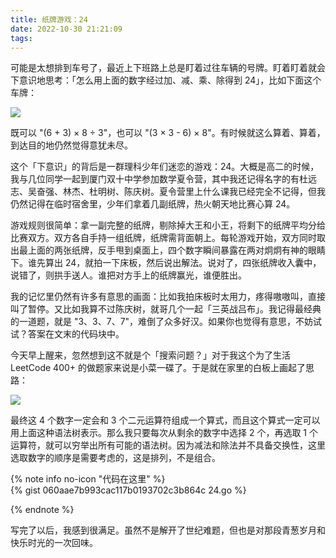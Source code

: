 ```yaml
---
title: 纸牌游戏：24
date: 2022-10-30 21:21:09
tags:
---
```


可能是太想排到车号了，最近上下班路上总是盯着过往车辆的号牌。盯着盯着就会下意识地思考：「怎么用上面的数字经过加、减、乘、除得到 24」，比如下面这个车牌：

![](./car-number.jpg)

既可以 "(6 + 3) × 8 ÷ 3"，也可以 "(3 × 3 - 6) × 8"。有时候就这么算着、算着，到达目的地仍然觉得意犹未尽。

这个「下意识」的背后是一群理科少年们迷恋的游戏：24。大概是高二的时候，我与几位同学一起到厦门双十中学参加数学夏令营，其中我还记得名字的有杜远志、吴奋强、林杰、杜明树、陈庆树。夏令营里上什么课我已经完全不记得，但我仍然记得在临时宿舍里，少年们拿着几副纸牌，热火朝天地比赛心算 24。

游戏规则很简单：拿一副完整的纸牌，剔除掉大王和小王，将剩下的纸牌平均分给比赛双方。双方各自手持一组纸牌，纸牌需背面朝上。每轮游戏开始，双方同时取出最上面的两张纸牌，反手甩到桌面上，四个数字瞬间暴露在两对炯炯有神的眼睛下。谁先算出 24，就拍一下床板，然后说出解法。说对了，四张纸牌收入囊中，说错了，则拱手送人。谁把对方手上的纸牌赢光，谁便胜出。

我的记忆里仍然有许多有意思的画面：比如我拍床板时太用力，疼得嗷嗷叫，直接叫了暂停。又比如我算不过陈庆树，就哥几个一起「三英战吕布」。我记得最经典的一道题，就是 "3、3、7、7"，难倒了众多好汉。如果你也觉得有意思，不妨试试？答案在文末的代码块中。

今天早上醒来，忽然想到这不就是个「搜索问题？」对于我这个为了生活 LeetCode 400+ 的做题家来说是小菜一碟了。于是就在家里的白板上画起了思路：

![](./whiteboard.png)

最终这 4 个数字一定会和 3 个二元运算符组成一个算式，而且这个算式一定可以用上面这种语法树表示。那么我只要每次从剩余的数字中选择 2 个，再选取 1 个运算符，就可以穷举出所有可能的语法树。因为减法和除法并不具备交换性，这里选取数字的顺序是需要考虑的，这是排列，不是组合。

{% note info no-icon "代码在这里" %}  
{% gist 060aae7b993cac117b0193702c3b864c 24.go %}

{% endnote %}

写完了以后，我感到很满足。虽然不是解开了世纪难题，但也是对那段青葱岁月和快乐时光的一次回味。
